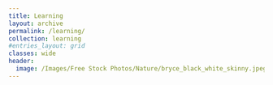 ```yaml
---
title: Learning
layout: archive
permalink: /learning/
collection: learning
#entries_layout: grid
classes: wide
header:
  image: /Images/Free Stock Photos/Nature/bryce_black_white_skinny.jpeg
---
```

